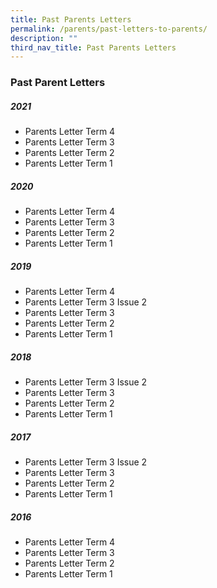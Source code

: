 ```yaml
---
title: Past Parents Letters
permalink: /parents/past-letters-to-parents/
description: ""
third_nav_title: Past Parents Letters
---
```


### Past Parent Letters

##### 2021
* Parents Letter Term 4
* Parents Letter Term 3
* Parents Letter Term 2
* Parents Letter Term 1

##### 2020
* Parents Letter Term 4
* Parents Letter Term 3
* Parents Letter Term 2
* Parents Letter Term 1

##### 2019
* Parents Letter Term 4
* Parents Letter Term 3 Issue 2
* Parents Letter Term 3
* Parents Letter Term 2
* Parents Letter Term 1

##### 2018
* Parents Letter Term 3 Issue 2
* Parents Letter Term 3
* Parents Letter Term 2
* Parents Letter Term 1

##### 2017
* Parents Letter Term 3 Issue 2
* Parents Letter Term 3
* Parents Letter Term 2
* Parents Letter Term 1

##### 2016
* Parents Letter Term 4
* Parents Letter Term 3
* Parents Letter Term 2
* Parents Letter Term 1